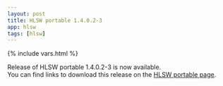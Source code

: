 ```yaml
---
layout: post
title: HLSW portable 1.4.0.2-3
app: hlsw
tags: [hlsw]
---
```

{% include vars.html %}

Release of HLSW portable 1.4.0.2-3 is now available.<br />
You can find links to download this release on the [HLSW portable page](/app/hlsw-portable).